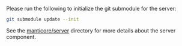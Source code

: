 Please run the following to initialize the git submodule for the server:

```sh
git submodule update --init
```

See the [manticore/server](./manticore/server) directory for more details about the server component.
